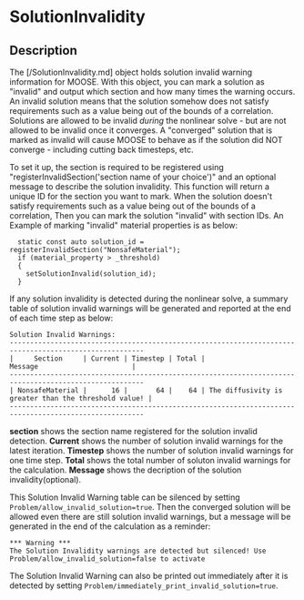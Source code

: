 # SolutionInvalidity

## Description

The [/SolutionInvalidity.md] object holds solution invalid warning information for MOOSE. With this object, you can mark a solution as "invalid" and output which section and how many times the warning occurs. An invalid solution means that the solution somehow does not satisfy requirements such as a value being out of the bounds of a correlation.  Solutions are allowed to be invalid _during_ the nonlinear solve - but are not allowed to be invalid once it converges. A "converged" solution that is marked as invalid will cause MOOSE to behave as if the solution did NOT converge - including cutting back timesteps, etc.

To set it up, the section is required to be registered using "registerInvalidSection('section name of your choice')" and an optional message to describe the solution invalidity. This function will return a unique ID for the section you want to mark. When the solution doesn't satisfy requirements such as a value being out of the bounds of a correlation, Then you can mark the solution "invalid" with section IDs. An Example of marking "invalid" material properties is as below:

```
  static const auto solution_id = registerInvalidSection("NonsafeMaterial");
  if (material_property > _threshold)
  {
    setSolutionInvalid(solution_id);
  }
```

If any solution invalidity is detected during the nonlinear solve, a summary table of solution invalid warnings will be generated and reported at the end of each time step as below:

```
Solution Invalid Warnings:
-------------------------------------------------------------------------------------------------------
|     Section     | Current | Timestep | Total |                        Message                       |
-------------------------------------------------------------------------------------------------------
| NonsafeMaterial |      16 |       64 |    64 | The diffusivity is greater than the threshold value! |
-------------------------------------------------------------------------------------------------------

```
**section** shows the section name registered for the solution invalid detection.
**Current** shows the number of solution invalid warnings for the latest iteration.
**Timestep** shows the number of solution invalid warnings for one time step.
**Total** shows the total number of soluton invalid warnings for the calculation.
**Message** shows the decription of the solution invalidity(optional).

This Solution Invalid Warning table can be silenced by setting `Problem/allow_invalid_solution=true`. Then the converged solution will be allowed even there are still solution invalid warnings, but a message will be generated in the end of the calculation as a reminder:
```
*** Warning ***
The Solution Invalidity warnings are detected but silenced! Use Problem/allow_invalid_solution=false to activate

```

The Solution Invalid Warning can also be printed out immediately after it is detected by setting `Problem/immediately_print_invalid_solution=true`.

